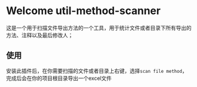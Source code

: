 # Welcome util-method-scanner

这是一个用于扫描文件导出方法的一个工具，用于统计文件或者目录下所有导出的方法、注释以及最后修改人；

## 使用
安装此插件后，在你需要扫描的文件或者目录上右键，选择```scan file method```，完成后会在你的项目根目录导出一个excel文件
